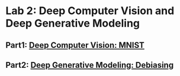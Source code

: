 # Lab 2: Deep Computer Vision and Deep Generative Modeling


## Part1: [Deep Computer Vision: MNIST](https://github.com/Shahrullo/IntroToDeepLearning/blob/main/Lab2/Part1_MNIST.ipynb)


## Part2: [Deep Generative Modeling: Debiasing](https://github.com/Shahrullo/IntroToDeepLearning/blob/main/Lab2/Part2_Debiasing.ipynb)

